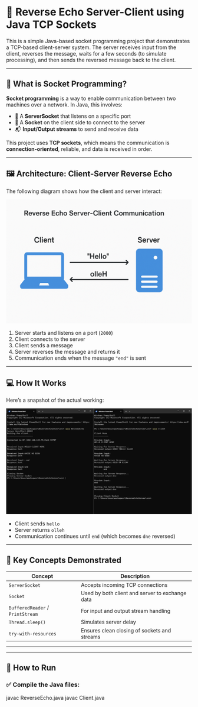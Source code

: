 # 🔁 Reverse Echo Server-Client using Java TCP Sockets

This is a simple Java-based socket programming project that demonstrates a TCP-based client-server system. The server receives input from the client, reverses the message, waits for a few seconds (to simulate processing), and then sends the reversed message back to the client.

---

## 📡 What is Socket Programming?

**Socket programming** is a way to enable communication between two machines over a network. In Java, this involves:

- 🧱 A **ServerSocket** that listens on a specific port
- 🔌 A **Socket** on the client side to connect to the server
- 📬 **Input/Output streams** to send and receive data

This project uses **TCP sockets**, which means the communication is **connection-oriented**, reliable, and data is received in order.

---

## 🖼️ Architecture: Client-Server Reverse Echo

The following diagram shows how the client and server interact:

![Architecture Diagram](Diagram.png)

1. Server starts and listens on a port (`2000`)
2. Client connects to the server
3. Client sends a message
4. Server reverses the message and returns it
5. Communication ends when the message `"end"` is sent

---

## 💻 How It Works

Here’s a snapshot of the actual working:

![Working Screenshot](Working.png)

- Client sends `hello`
- Server returns `olleh`
- Communication continues until `end` (which becomes `dne` reversed)

---

## 🧠 Key Concepts Demonstrated

| Concept | Description |
|--------|-------------|
| `ServerSocket` | Accepts incoming TCP connections |
| `Socket` | Used by both client and server to exchange data |
| `BufferedReader` / `PrintStream` | For input and output stream handling |
| `Thread.sleep()` | Simulates server delay |
| `try-with-resources` | Ensures clean closing of sockets and streams |

---


---

## 🚀 How to Run

### ✅ Compile the Java files:

javac ReverseEcho.java
javac Client.java
